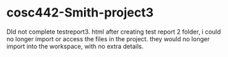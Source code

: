# cosc442-Smith-project3

DId not complete testreport3. html
after creating test report 2 folder, i could no longer import or access the files in the project.
they would no longer import into the workspace, with no extra details.
